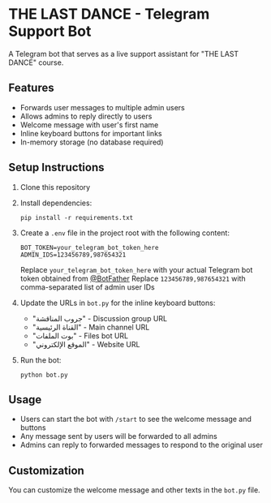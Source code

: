 # THE LAST DANCE - Telegram Support Bot

A Telegram bot that serves as a live support assistant for "THE LAST DANCE" course.

## Features

- Forwards user messages to multiple admin users
- Allows admins to reply directly to users
- Welcome message with user's first name
- Inline keyboard buttons for important links
- In-memory storage (no database required)

## Setup Instructions

1. Clone this repository
2. Install dependencies:
   ```
   pip install -r requirements.txt
   ```
3. Create a `.env` file in the project root with the following content:
   ```
   BOT_TOKEN=your_telegram_bot_token_here
   ADMIN_IDS=123456789,987654321
   ```
   Replace `your_telegram_bot_token_here` with your actual Telegram bot token obtained from [@BotFather](https://t.me/BotFather)
   Replace `123456789,987654321` with comma-separated list of admin user IDs

4. Update the URLs in `bot.py` for the inline keyboard buttons:
   - "جروب المناقشة" - Discussion group URL
   - "القناة الرئيسية" - Main channel URL
   - "بوت الملفات" - Files bot URL
   - "الموقع الإلكتروني" - Website URL

5. Run the bot:
   ```
   python bot.py
   ```

## Usage

- Users can start the bot with `/start` to see the welcome message and buttons
- Any message sent by users will be forwarded to all admins
- Admins can reply to forwarded messages to respond to the original user

## Customization

You can customize the welcome message and other texts in the `bot.py` file. 